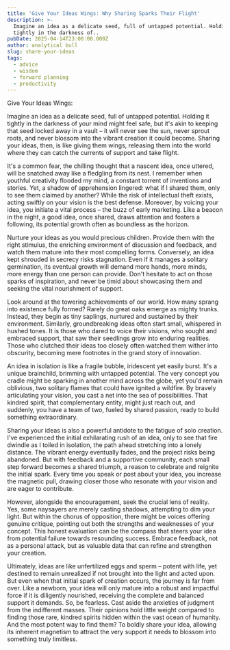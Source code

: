 ```yaml
---
title: 'Give Your Ideas Wings: Why Sharing Sparks Their Flight'
description: >-
  Imagine an idea as a delicate seed, full of untapped potential. Holding it
  tightly in the darkness of.. 
pubDate: 2025-04-14T23:00:00.000Z
author: analytical bull
slug: share-your-ideas
tags:
  - advice
  - wisdom
  - forward planning
  - productivity
---
```


Give Your Ideas Wings:

Imagine an idea as a delicate seed, full of untapped potential. Holding it tightly in the darkness of your mind might feel safe, but it's akin to keeping that seed locked away in a vault – it will never see the sun, never sprout roots, and never blossom into the vibrant creation it could become. Sharing your ideas, then, is like giving them wings, releasing them into the world where they can catch the currents of support and take flight.

It's a common fear, the chilling thought that a nascent idea, once uttered, will be snatched away like a fledgling from its nest. I remember when youthful creativity flooded my mind, a constant torrent of inventions and stories. Yet, a shadow of apprehension lingered: what if I shared them, only to see them claimed by another? While the risk of intellectual theft exists, acting swiftly on your vision is the best defense. Moreover, by voicing your idea, you initiate a vital process – the buzz of early marketing. Like a beacon in the night, a good idea, once shared, draws attention and fosters a following, its potential growth often as boundless as the horizon.

Nurture your ideas as you would precious children. Provide them with the right stimulus, the enriching environment of discussion and feedback, and watch them mature into their most compelling forms. Conversely, an idea kept shrouded in secrecy risks stagnation. Even if it manages a solitary germination, its eventual growth will demand more hands, more minds, more energy than one person can provide. Don't hesitate to act on those sparks of inspiration, and never be timid about showcasing them and seeking the vital nourishment of support.

Look around at the towering achievements of our world. How many sprang into existence fully formed? Rarely do great oaks emerge as mighty trunks. Instead, they begin as tiny saplings, nurtured and sustained by their environment. Similarly, groundbreaking ideas often start small, whispered in hushed tones. It is those who dared to voice their visions, who sought and embraced support, that saw their seedlings grow into enduring realities. Those who clutched their ideas too closely often watched them wither into obscurity, becoming mere footnotes in the grand story of innovation.

An idea in isolation is like a fragile bubble, iridescent yet easily burst. It's a unique brainchild, brimming with untapped potential. The very concept you cradle might be sparking in another mind across the globe, yet you'd remain oblivious, two solitary flames that could have ignited a wildfire. By bravely articulating your vision, you cast a net into the sea of possibilities. That kindred spirit, that complementary entity, might just reach out, and suddenly, you have a team of two, fueled by shared passion, ready to build something extraordinary.

Sharing your ideas is also a powerful antidote to the fatigue of solo creation. I've experienced the initial exhilarating rush of an idea, only to see that fire dwindle as I toiled in isolation, the path ahead stretching into a lonely distance. The vibrant energy eventually fades, and the project risks being abandoned. But with feedback and a supportive community, each small step forward becomes a shared triumph, a reason to celebrate and reignite the initial spark. Every time you speak or post about your idea, you increase the magnetic pull, drawing closer those who resonate with your vision and are eager to contribute.

However, alongside the encouragement, seek the crucial lens of reality. Yes, some naysayers are merely casting shadows, attempting to dim your light. But within the chorus of opposition, there might be voices offering genuine critique, pointing out both the strengths and weaknesses of your concept. This honest evaluation can be the compass that steers your idea from potential failure towards resounding success. Embrace feedback, not as a personal attack, but as valuable data that can refine and strengthen your creation.

Ultimately, ideas are like unfertilized eggs and sperm – potent with life, yet destined to remain unrealized if not brought into the light and acted upon. But even when that initial spark of creation occurs, the journey is far from over. Like a newborn, your idea will only mature into a robust and impactful force if it is diligently nourished, receiving the complete and balanced support it demands. So, be fearless. Cast aside the anxieties of judgment from the indifferent masses. Their opinions hold little weight compared to finding those rare, kindred spirits hidden within the vast ocean of humanity. And the most potent way to find them? To boldly share your idea, allowing its inherent magnetism to attract the very support it needs to blossom into something truly limitless.
